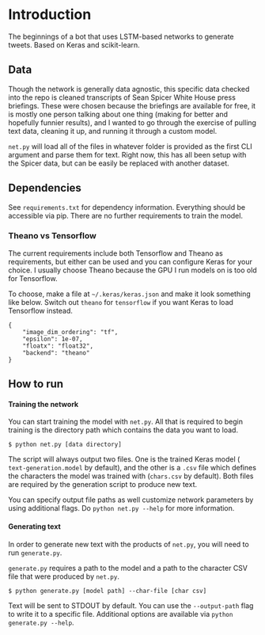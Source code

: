 # Introduction
The beginnings of a bot that uses LSTM-based networks to generate tweets. Based on Keras and scikit-learn.

## Data
Though the network is generally data agnostic, this specific data checked into the repo is cleaned transcripts of Sean Spicer White House press briefings. These were chosen because the briefings are available for free, it is mostly one person talking about one thing (making for better and hopefully funnier results), and I wanted to go through the exercise of pulling text data, cleaning it up, and running it through a custom model.

`net.py` will load all of the files in whatever folder is provided as the first CLI argument and parse them for text. Right now, this has all been setup with the Spicer data, but can be easily be replaced with another dataset.

## Dependencies
See `requirements.txt` for dependency information. Everything should be accessible via pip. There are no further requirements to train the model.

### Theano vs Tensorflow
The current requirements include both Tensorflow and Theano as requirements, but either can be used and you can configure Keras for your choice. I usually choose Theano because the GPU I run models on is too old for Tensorflow.

To choose, make a file at `~/.keras/keras.json` and make it look something like below. Switch out `theano` for `tensorflow` if you want Keras to load Tensorflow instead.

```
{
    "image_dim_ordering": "tf",
    "epsilon": 1e-07,
    "floatx": "float32",
    "backend": "theano"
}
```

## How to run
#### Training the network
You can start training the model with `net.py`. All that is required to begin training is the directory path which contains the data you want to load.

```
$ python net.py [data directory]
```

The script will always output two files. One is the trained Keras model ( `text-generation.model` by default), and the other is a `.csv` file which defines the characters the model was trained with (`chars.csv` by default). Both files are required by the generation script to produce new text.

You can specify output file paths as well customize network parameters by using additional flags. Do `python net.py --help` for more information.

#### Generating text
In order to generate new text with the products of `net.py`, you will need to run `generate.py`.

`generate.py` requires a path to the model and a path to the character CSV file that were produced by  `net.py`.

```
$ python generate.py [model path] --char-file [char csv]
```

Text will be sent to STDOUT by default. You can use the `--output-path` flag to write it to a specific file. Additional options are available via `python generate.py --help`.
